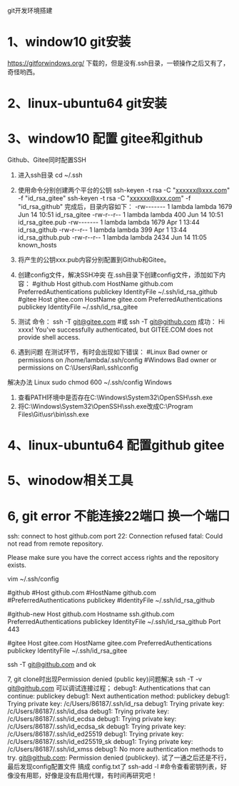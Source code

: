 git开发环境搭建

# 1、window10 git安装
https://gitforwindows.org/ 下载的，但是没有.ssh目录，一顿操作之后又有了，奇怪哟西。

# 2、linux-ubuntu64 git安装

# 3、window10 配置 gitee和github

Github、Gitee同时配置SSH
1. 进入ssh目录
cd ~/.ssh
2. 使用命令分别创建两个平台的公钥
ssh-keyen -t rsa -C "xxxxxx@xxx.com" -f "id_rsa_gitee"
ssh-keyen -t rsa -C "xxxxxx@xxx.com" -f "id_rsa_github"
完成后，目录内容如下：
-rw------- 1 lambda lambda 1679 Jun 14 10:51 id_rsa_gitee
-rw-r--r-- 1 lambda lambda  400 Jun 14 10:51 id_rsa_gitee.pub
-rw------- 1 lambda lambda 1679 Apr  1 13:44 id_rsa_github
-rw-r--r-- 1 lambda lambda  399 Apr  1 13:44 id_rsa_github.pub
-rw-r--r-- 1 lambda lambda 2434 Jun 14 11:05 known_hosts
3. 将产生的公钥xxx.pub内容分别配置到Github和Gitee。
4. 创建config文件，解决SSH冲突
在.ssh目录下创建config文件，添加如下内容：
#github
Host github.com
HostName github.com
PreferredAuthentications publickey
IdentityFile ~/.ssh/id_rsa_github
#gitee
Host gitee.com
HostName gitee.com
PreferredAuthentications publickey
IdentityFile ~/.ssh/id_rsa_gitee


5. 测试
命令：
ssh -T git@gitee.com
#或
ssh -T git@github.com
成功：
Hi xxxx! You've successfully authenticated, but GITEE.COM does not provide shell access.

6. 遇到问题
在测试环节，有时会出现如下错误：
#Linux
Bad owner or permissions on /home/lambda/.ssh/config
#Windows
Bad owner or permissions on C:\\Users\\Ran\\.ssh\\config

解决办法
Linux
sudo chmod 600 ~/.ssh/config
Windows
1. 查看PATH环境中是否存在C:\Windows\System32\OpenSSH\ssh.exe 
2. 将C:\Windows\System32\OpenSSH\ssh.exe改成C:\Program Files\Git\usr\bin\ssh.exe

# 4、linux-ubuntu64 配置github gitee


# 5、winodow相关工具

# 6, git error 不能连接22端口 换一个端口
ssh: connect to host github.com port 22: Connection refused
fatal: Could not read from remote repository.

Please make sure you have the correct access rights
and the repository exists.

vim ~/.ssh/config

#github
#Host github.com
#HostName github.com
#PreferredAuthentications publickey
#IdentityFile ~/.ssh/id_rsa_github

#github-new
Host github.com
Hostname ssh.github.com
PreferredAuthentications publickey
IdentityFile ~/.ssh/id_rsa_github
Port 443

#gitee
Host gitee.com
HostName gitee.com
PreferredAuthentications publickey
IdentityFile ~/.ssh/id_rsa_gitee

ssh -T git@github.com and ok

7, git clone时出现Permission denied (public key)问题解决
ssh -T -v git@github.com 可以调试连接过程；
debug1: Authentications that can continue: publickey
debug1: Next authentication method: publickey
debug1: Trying private key: /c/Users/86187/.ssh/id_rsa
debug1: Trying private key: /c/Users/86187/.ssh/id_dsa
debug1: Trying private key: /c/Users/86187/.ssh/id_ecdsa
debug1: Trying private key: /c/Users/86187/.ssh/id_ecdsa_sk
debug1: Trying private key: /c/Users/86187/.ssh/id_ed25519
debug1: Trying private key: /c/Users/86187/.ssh/id_ed25519_sk
debug1: Trying private key: /c/Users/86187/.ssh/id_xmss
debug1: No more authentication methods to try.
git@github.com: Permission denied (publickey).
试了一通之后还是不行，最后发现config配置文件 搞成 config.txt了
ssh-add -l #命令查看密钥列表，好像没有用耶，好像是没有启用代理，有时间再研究吧！
